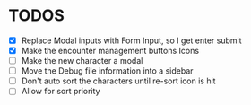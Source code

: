 # TODOS

- [x] Replace Modal inputs with Form Input, so I get enter submit
- [x] Make the encounter management buttons Icons
- [ ] Make the new character a modal
- [ ] Move the Debug file information into a sidebar
- [ ] Don't auto sort the characters until re-sort icon is hit
- [ ] Allow for sort priority
